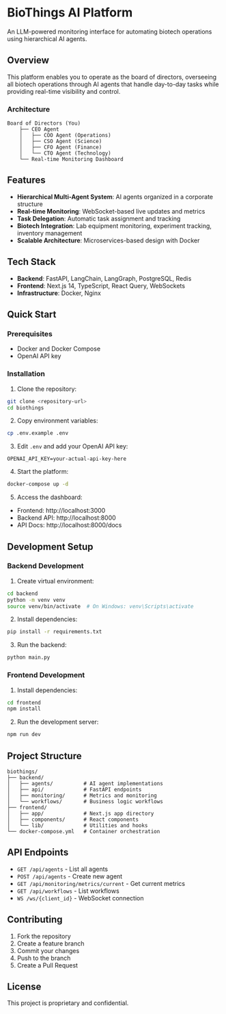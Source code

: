 # BioThings AI Platform

An LLM-powered monitoring interface for automating biotech operations using hierarchical AI agents.

## Overview

This platform enables you to operate as the board of directors, overseeing all biotech operations through AI agents that handle day-to-day tasks while providing real-time visibility and control.

### Architecture

```
Board of Directors (You)
    ├── CEO Agent
    │   ├── COO Agent (Operations)
    │   ├── CSO Agent (Science)
    │   ├── CFO Agent (Finance)
    │   └── CTO Agent (Technology)
    └── Real-time Monitoring Dashboard
```

## Features

- **Hierarchical Multi-Agent System**: AI agents organized in a corporate structure
- **Real-time Monitoring**: WebSocket-based live updates and metrics
- **Task Delegation**: Automatic task assignment and tracking
- **Biotech Integration**: Lab equipment monitoring, experiment tracking, inventory management
- **Scalable Architecture**: Microservices-based design with Docker

## Tech Stack

- **Backend**: FastAPI, LangChain, LangGraph, PostgreSQL, Redis
- **Frontend**: Next.js 14, TypeScript, React Query, WebSockets
- **Infrastructure**: Docker, Nginx

## Quick Start

### Prerequisites

- Docker and Docker Compose
- OpenAI API key

### Installation

1. Clone the repository:
```bash
git clone <repository-url>
cd biothings
```

2. Copy environment variables:
```bash
cp .env.example .env
```

3. Edit `.env` and add your OpenAI API key:
```
OPENAI_API_KEY=your-actual-api-key-here
```

4. Start the platform:
```bash
docker-compose up -d
```

5. Access the dashboard:
- Frontend: http://localhost:3000
- Backend API: http://localhost:8000
- API Docs: http://localhost:8000/docs

## Development Setup

### Backend Development

1. Create virtual environment:
```bash
cd backend
python -m venv venv
source venv/bin/activate  # On Windows: venv\Scripts\activate
```

2. Install dependencies:
```bash
pip install -r requirements.txt
```

3. Run the backend:
```bash
python main.py
```

### Frontend Development

1. Install dependencies:
```bash
cd frontend
npm install
```

2. Run the development server:
```bash
npm run dev
```

## Project Structure

```
biothings/
├── backend/
│   ├── agents/          # AI agent implementations
│   ├── api/             # FastAPI endpoints
│   ├── monitoring/      # Metrics and monitoring
│   └── workflows/       # Business logic workflows
├── frontend/
│   ├── app/             # Next.js app directory
│   ├── components/      # React components
│   └── lib/             # Utilities and hooks
└── docker-compose.yml   # Container orchestration
```

## API Endpoints

- `GET /api/agents` - List all agents
- `POST /api/agents` - Create new agent
- `GET /api/monitoring/metrics/current` - Get current metrics
- `GET /api/workflows` - List workflows
- `WS /ws/{client_id}` - WebSocket connection

## Contributing

1. Fork the repository
2. Create a feature branch
3. Commit your changes
4. Push to the branch
5. Create a Pull Request

## License

This project is proprietary and confidential.